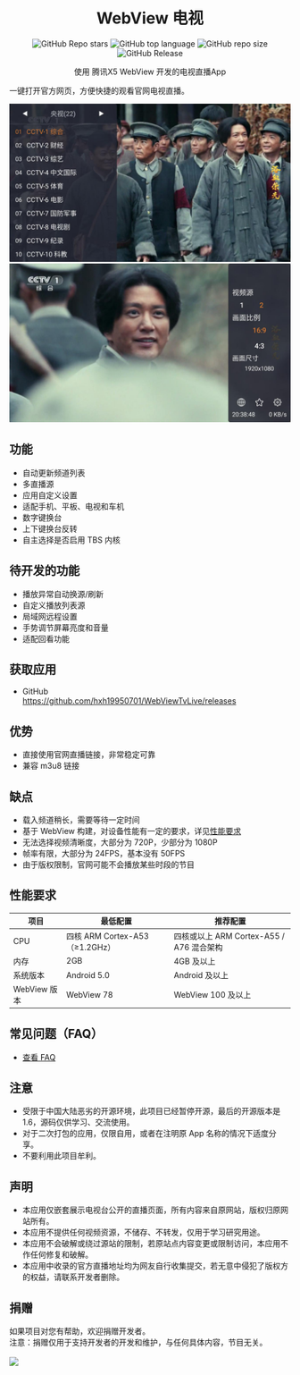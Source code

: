 <div align="center">
    <h1>WebView 电视</h1>
<div align="center">

![GitHub Repo stars](https://img.shields.io/github/stars/hxh19950701/WebViewTvLive)
![GitHub top language](https://img.shields.io/github/languages/top/hxh19950701/WebViewTvLive)
![GitHub repo size](https://img.shields.io/github/repo-size/hxh19950701/WebViewTvLive)
![GitHub Release](https://img.shields.io/github/v/release/hxh19950701/WebViewTvLive)

</div>
    <p>使用 腾讯X5 WebView 开发的电视直播App</p>
</div>
    <p>一键打开官方网页，方便快捷的观看官网电视直播。</p>

<img src="./images/image_9.jpg"/>
<br/>
<img src="./images/image_10.jpg"/>

## 功能
- 自动更新频道列表
- 多直播源
- 应用自定义设置
- 适配手机、平板、电视和车机
- 数字键换台
- 上下键换台反转
- 自主选择是否启用 TBS 内核

## 待开发的功能
- 播放异常自动换源/刷新
- 自定义播放列表源
- 局域网远程设置
- 手势调节屏幕亮度和音量
- 适配回看功能

## 获取应用
- GitHub <br>
https://github.com/hxh19950701/WebViewTvLive/releases <br>

## 优势
- 直接使用官网直播链接，非常稳定可靠
- 兼容 m3u8 链接

## 缺点
- 载入频道稍长，需要等待一定时间
- 基于 WebView 构建，对设备性能有一定的要求，详见[性能要求](#性能要求)
- 无法选择视频清晰度，大部分为 720P，少部分为 1080P
- 帧率有限，大部分为 24FPS，基本没有 50FPS
- 由于版权限制，官网可能不会播放某些时段的节目

## 性能要求
  | 项目         | 最低配置                       | 推荐配置                            |
  |------------|----------------------------|---------------------------------|
  | CPU        | 四核 ARM Cortex-A53（≥1.2GHz） | 四核或以上 ARM Cortex-A55 / A76 混合架构 |
  | 内存         | 2GB                        | 4GB 及以上                         |
  | 系统版本       | Android 5.0                | Android 及以上                     |
  | WebView 版本 | WebView 78                 | WebView 100 及以上                 |

## 常见问题（FAQ）
- [查看 FAQ](FAQ.md)

## 注意
- 受限于中国大陆恶劣的开源环境，此项目已经暂停开源，最后的开源版本是 1.6，源码仅供学习、交流使用。<br/>
- 对于二次打包的应用，仅限自用，或者在注明原 App 名称的情况下适度分享。<br/>
- 不要利用此项目牟利。<br/>

## 声明
- 本应用仅嵌套展示电视台公开的直播页面，所有内容来自原网站，版权归原网站所有。
- 本应用不提供任何视频资源，不储存、不转发，仅用于学习研究用途。
- 本应用不会破解或绕过源站的限制，若原站点内容变更或限制访问，本应用不作任何修复和破解。
- 本应用中收录的官方直播地址均为网友自行收集提交，若无意中侵犯了版权方的权益，请联系开发者删除。<br/>

## 捐赠
如果项目对您有帮助，欢迎捐赠开发者。<br/>
注意：捐赠仅用于支持开发者的开发和维护，与任何具体内容，节目无关。<br/>
<br/>
<img src="./images/image_5.png"/>